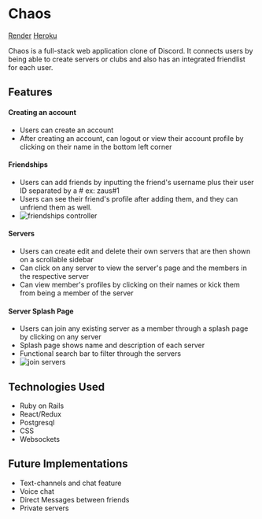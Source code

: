 # Chaos

[Render](https://chaos-2ce2.onrender.com/)
[Heroku](https://chaoslive.herokuapp.com/)

Chaos is a full-stack web application clone of Discord. It connects users by being able to create servers or clubs and also has an integrated friendlist for each user. 

## Features

#### Creating an account
- Users can create an account
- After creating an account, can logout or view their account profile by clicking on their name in the bottom left corner

#### Friendships
- Users can add friends by inputting the friend's username plus their user ID separated by a # ex: zaus#1
- Users can see their friend's profile after adding them, and they can unfriend them as well.
- ![friendships controller](https://user-images.githubusercontent.com/41136160/220008140-f4fb0e52-8497-4850-994a-3e8cd610d8d4.png)

#### Servers
- Users can create edit and delete their own servers that are then shown on a scrollable sidebar
- Can click on any server to view the server's page and the members in the respective server
- Can view member's profiles by clicking on their names or kick them from being a member of the server

#### Server Splash Page
- Users can join any existing server as a member through a splash page by clicking on any server
- Splash page shows name and description of each server
- Functional search bar to filter through the servers
- ![join servers](https://user-images.githubusercontent.com/41136160/220008155-99fcd2ed-af4e-4847-96e4-9422aeacf61b.png)

## Technologies Used
- Ruby on Rails
- React/Redux
- Postgresql
- CSS
- Websockets

## Future Implementations
- Text-channels and chat feature
- Voice chat 
- Direct Messages between friends
- Private servers
